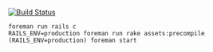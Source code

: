 [![Build Status](https://travis-ci.org/MAPC/datacommon3.svg?branch=master)](https://travis-ci.org/MAPC/datacommon3)

```
foreman run rails c
RAILS_ENV=production foreman run rake assets:precompile
(RAILS_ENV=production) foreman start
```
